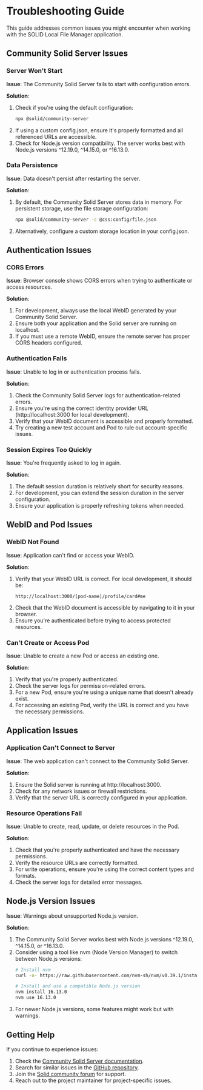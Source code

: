 # Troubleshooting Guide

This guide addresses common issues you might encounter when working with the SOLID Local File Manager application.

## Community Solid Server Issues

### Server Won't Start

**Issue**: The Community Solid Server fails to start with configuration errors.

**Solution**:
1. Check if you're using the default configuration:
   ```bash
   npx @solid/community-server
   ```
2. If using a custom config.json, ensure it's properly formatted and all referenced URLs are accessible.
3. Check for Node.js version compatibility. The server works best with Node.js versions ^12.19.0, ^14.15.0, or ^16.13.0.

### Data Persistence

**Issue**: Data doesn't persist after restarting the server.

**Solution**:
1. By default, the Community Solid Server stores data in memory. For persistent storage, use the file storage configuration:
   ```bash
   npx @solid/community-server -c @css:config/file.json
   ```
2. Alternatively, configure a custom storage location in your config.json.

## Authentication Issues

### CORS Errors

**Issue**: Browser console shows CORS errors when trying to authenticate or access resources.

**Solution**:
1. For development, always use the local WebID generated by your Community Solid Server.
2. Ensure both your application and the Solid server are running on localhost.
3. If you must use a remote WebID, ensure the remote server has proper CORS headers configured.

### Authentication Fails

**Issue**: Unable to log in or authentication process fails.

**Solution**:
1. Check the Community Solid Server logs for authentication-related errors.
2. Ensure you're using the correct identity provider URL (http://localhost:3000 for local development).
3. Verify that your WebID document is accessible and properly formatted.
4. Try creating a new test account and Pod to rule out account-specific issues.

### Session Expires Too Quickly

**Issue**: You're frequently asked to log in again.

**Solution**:
1. The default session duration is relatively short for security reasons.
2. For development, you can extend the session duration in the server configuration.
3. Ensure your application is properly refreshing tokens when needed.

## WebID and Pod Issues

### WebID Not Found

**Issue**: Application can't find or access your WebID.

**Solution**:
1. Verify that your WebID URL is correct. For local development, it should be:
   ```
   http://localhost:3000/[pod-name]/profile/card#me
   ```
2. Check that the WebID document is accessible by navigating to it in your browser.
3. Ensure you're authenticated before trying to access protected resources.

### Can't Create or Access Pod

**Issue**: Unable to create a new Pod or access an existing one.

**Solution**:
1. Verify that you're properly authenticated.
2. Check the server logs for permission-related errors.
3. For a new Pod, ensure you're using a unique name that doesn't already exist.
4. For accessing an existing Pod, verify the URL is correct and you have the necessary permissions.

## Application Issues

### Application Can't Connect to Server

**Issue**: The web application can't connect to the Community Solid Server.

**Solution**:
1. Ensure the Solid server is running at http://localhost:3000.
2. Check for any network issues or firewall restrictions.
3. Verify that the server URL is correctly configured in your application.

### Resource Operations Fail

**Issue**: Unable to create, read, update, or delete resources in the Pod.

**Solution**:
1. Check that you're properly authenticated and have the necessary permissions.
2. Verify the resource URLs are correctly formatted.
3. For write operations, ensure you're using the correct content types and formats.
4. Check the server logs for detailed error messages.

## Node.js Version Issues

**Issue**: Warnings about unsupported Node.js version.

**Solution**:
1. The Community Solid Server works best with Node.js versions ^12.19.0, ^14.15.0, or ^16.13.0.
2. Consider using a tool like nvm (Node Version Manager) to switch between Node.js versions:
   ```bash
   # Install nvm
   curl -o- https://raw.githubusercontent.com/nvm-sh/nvm/v0.39.1/install.sh | bash
   
   # Install and use a compatible Node.js version
   nvm install 16.13.0
   nvm use 16.13.0
   ```
3. For newer Node.js versions, some features might work but with warnings.

## Getting Help

If you continue to experience issues:

1. Check the [Community Solid Server documentation](https://github.com/solid/community-server/tree/main/documentation).
2. Search for similar issues in the [GitHub repository](https://github.com/solid/community-server/issues).
3. Join the [Solid community forum](https://forum.solidproject.org/) for support.
4. Reach out to the project maintainer for project-specific issues. 